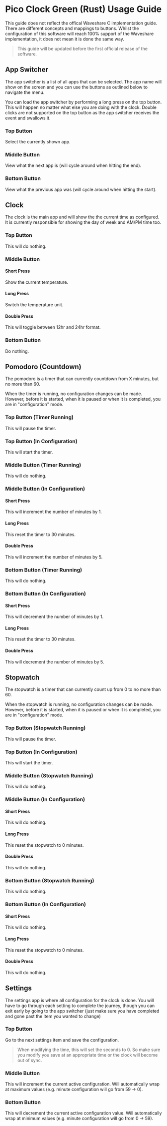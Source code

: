 # Pico Clock Green (Rust) Usage Guide

This guide does not reflect the offical Waveshare C implementation guide. There are different concepts and mappings to buttons. Whilst the configuration of this software will reach 100% support of the Waveshare implementation, it does not mean it is done the same way.

> This guide will be updated before the first official release of the software.

## App Switcher

The app switcher is a list of all apps that can be selected. The app name will show on the screen and you can use the buttons as outlined below to navigate the menu.

You can load the app switcher by performing a long press on the top button. This will happen no matter what else you are doing with the clock. Double clicks are not supported on the top button as the app switcher receives the event and swallows it.

### Top Button

Select the currently shown app.

### Middle Button

View what the next app is (will cycle around when hitting the end).

### Bottom Button

View what the previous app was (will cycle around when hitting the start).

## Clock

The clock is the main app and will show the the current time as configured. It is currently responsible for showing the day of week and AM/PM time too.

### Top Button

This will do nothing.

### Middle Button

#### Short Press

Show the current temperature.

#### Long Press

Switch the temperature unit.

#### Double Press

This will toggle between 12hr and 24hr format.

### Bottom Button

Do nothing.

## Pomodoro (Countdown)

The pomodoro is a timer that can currently countdown from X minutes, but no more than 60.

When the timer is running, no configuration changes can be made. However, before it is started, when it is paused or when it is completed, you are in "configuration" mode.

### Top Button (Timer Running)

This will pause the timer.

### Top Button (In Configuration)

This will start the timer.

### Middle Button (Timer Running)

This will do nothing.

### Middle Button (In Configuration)

#### Short Press

This will increment the number of minutes by 1.

#### Long Press

This reset the timer to 30 minutes.

#### Double Press

This will increment the number of minutes by 5.

### Bottom Button (Timer Running)

This will do nothing.

### Bottom Button (In Configuration)

#### Short Press

This will decrement the number of minutes by 1.

#### Long Press

This reset the timer to 30 minutes.

#### Double Press

This will decrement the number of minutes by 5.

## Stopwatch

The stopwatch is a timer that can currently count up from 0 to no more than 60.

When the stopwatch is running, no configuration changes can be made. However, before it is started, when it is paused or when it is completed, you are in "configuration" mode.

### Top Button (Stopwatch Running)

This will pause the timer.

### Top Button (In Configuration)

This will start the timer.

### Middle Button (Stopwatch Running)

This will do nothing.

### Middle Button (In Configuration)

#### Short Press

This will do nothing.

#### Long Press

This reset the stopwatch to 0 minutes.

#### Double Press

This will do nothing.

### Bottom Button (Stopwatch Running)

This will do nothing.

### Bottom Button (In Configuration)

#### Short Press

This will do nothing.

#### Long Press

This reset the stopwatch to 0 minutes.

#### Double Press

This will do nothing.

## Settings

The settings app is where all configuration for the clock is done. You will have to go through each setting to complete the journey, though you can exit early by going to the app switcher (just make sure you have completed and gone past the item you wanted to change)

### Top Button

Go to the next settings item and save the configuration.

> When modifying the time, this will set the seconds to 0. So make sure you modify you save at an appropriate time or the clock will become out of sync.

### Middle Button

This will increment the current active configuration. Will automatically wrap at maximum values (e.g. minute configuration will go from 59 -> 0).

### Bottom Button

This will decrement the current active configuration value. Will automatically wrap at minimum values (e.g. minute configuration will go from 0 -> 59).
